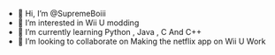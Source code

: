 - 👋 Hi, I’m @SupremeBoiii
- 👀 I’m interested in Wii U modding
- 🌱 I’m currently learning Python , Java , C And C++
- 💞️ I’m looking to collaborate on Making the netflix app on Wii U Work
